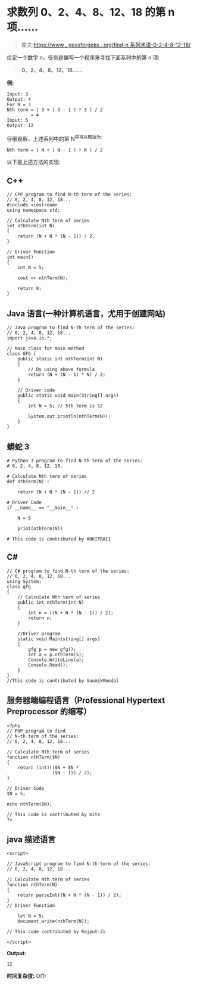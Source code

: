 # 求数列 0、2、4、8、12、18 的第 n 项……

> 原文:[https://www . geesforgeks . org/find-n 系列术语-0-2-4-8-12-18/](https://www.geeksforgeeks.org/find-nth-term-of-the-series-0-2-4-8-12-18/)

给定一个数字 n，任务是编写一个程序来寻找下面系列中的第 n 项:

> **0、2、4、8、12、18……**

**例:**

```
Input: 3
Output: 4
For N = 3
Nth term = ( 3 + ( 3 - 1 ) * 3 ) / 2
         = 4
Input: 5 
Output: 12
```

仔细观察，上述系列中的第 N<sup>项可以概括为:</sup> 

```
Nth term = ( N + ( N - 1 ) * N ) / 2
```

以下是上述方法的实现:

## C++

```
// CPP program to find N-th term of the series:
// 0, 2, 4, 8, 12, 18...
#include <iostream>
using namespace std;

// Calculate Nth term of series
int nthTerm(int N)
{
    return (N + N * (N - 1)) / 2;
}

// Driver Function
int main()
{
    int N = 5;

    cout << nthTerm(N);

    return 0;
}
```

## Java 语言(一种计算机语言，尤用于创建网站)

```
// Java program to find N-th term of the series:
// 0, 2, 4, 8, 12, 18...
import java.io.*;

// Main class for main method
class GFG {
    public static int nthTerm(int N)
    {
        // By using above formula
        return (N + (N - 1) * N) / 2;
    }  

    // Driver code
    public static void main(String[] args)
    {
        int N = 5; // 5th term is 12

        System.out.println(nthTerm(N));
    }
}
```

## 蟒蛇 3

```
# Python 3 program to find N-th term of the series:
# 0, 2, 4, 8, 12, 18.

# Calculate Nth term of series
def nthTerm(N) :

    return (N + N * (N - 1)) // 2

# Driver Code
if __name__ == "__main__" :

    N = 5

    print(nthTerm(N))

# This code is contributed by ANKITRAI1
```

## C#

```
// C# program to find N-th term of the series:
// 0, 2, 4, 8, 12, 18...
using System;
class gfg
{  
    // Calculate Nth term of series
    public int nthTerm(int N)
    {
        int n = ((N + N * (N - 1)) / 2);
        return n;
    }

    //Driver program
    static void Main(string[] args)
    {
        gfg p = new gfg();
        int a = p.nthTerm(5);
        Console.WriteLine(a);
        Console.Read();
    }
}
//This code is contributed by SoumikMondal
```

## 服务器端编程语言（Professional Hypertext Preprocessor 的缩写）

```
<?php
// PHP program to find
// N-th term of the series:
// 0, 2, 4, 8, 12, 18...

// Calculate Nth term of series
function nthTerm($N)
{
    return (int)(($N + $N *
                 ($N - 1)) / 2);
}

// Driver Code
$N = 5;

echo nthTerm($N);

// This code is contributed by mits
?>
```

## java 描述语言

```
<script>

// JavaScript program to find N-th term of the series:
// 0, 2, 4, 8, 12, 18...

// Calculate Nth term of series
function nthTerm(N)
{
    return parseInt((N + N * (N - 1)) / 2);
}
// Driver Function

    let N = 5;
    document.write(nthTerm(N));

// This code contributed by Rajput-Ji

</script>
```

**Output:** 

```
12
```

**时间复杂度:** O(1)